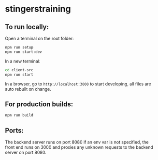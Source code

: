 # stingerstraining

## To run locally:

Open a terminal on the root folder:

``` bash
npm run setup
npm run start:dev
```

In a new terminal:
``` bash
cd client-src
npm run start
```

In a browser, go to `http://localhost:3000` to start developing, all files are auto rebuilt on change.

## For production builds:

``` bash
npm run build
```

## Ports:
The backend server runs on port 8080 if an env var is not specified, the front end runs on 3000 and proxies any unknown requests to the backend server on port 8080.